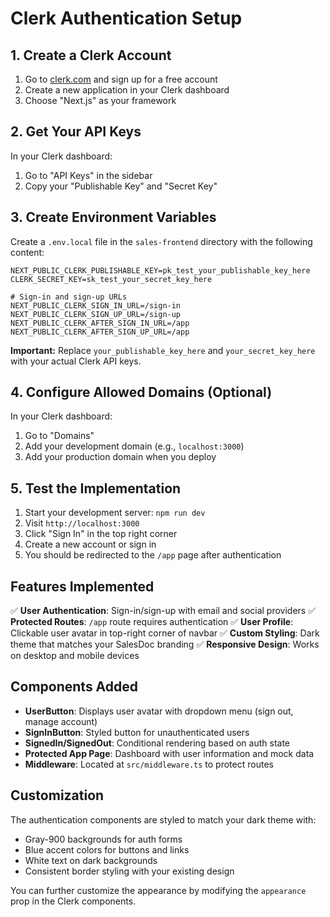 # Clerk Authentication Setup

## 1. Create a Clerk Account

1. Go to [clerk.com](https://clerk.com) and sign up for a free account
2. Create a new application in your Clerk dashboard
3. Choose "Next.js" as your framework

## 2. Get Your API Keys

In your Clerk dashboard:
1. Go to "API Keys" in the sidebar
2. Copy your "Publishable Key" and "Secret Key"

## 3. Create Environment Variables

Create a `.env.local` file in the `sales-frontend` directory with the following content:

```env
NEXT_PUBLIC_CLERK_PUBLISHABLE_KEY=pk_test_your_publishable_key_here
CLERK_SECRET_KEY=sk_test_your_secret_key_here

# Sign-in and sign-up URLs
NEXT_PUBLIC_CLERK_SIGN_IN_URL=/sign-in
NEXT_PUBLIC_CLERK_SIGN_UP_URL=/sign-up
NEXT_PUBLIC_CLERK_AFTER_SIGN_IN_URL=/app
NEXT_PUBLIC_CLERK_AFTER_SIGN_UP_URL=/app
```

**Important:** Replace `your_publishable_key_here` and `your_secret_key_here` with your actual Clerk API keys.

## 4. Configure Allowed Domains (Optional)

In your Clerk dashboard:
1. Go to "Domains"
2. Add your development domain (e.g., `localhost:3000`)
3. Add your production domain when you deploy

## 5. Test the Implementation

1. Start your development server: `npm run dev`
2. Visit `http://localhost:3000`
3. Click "Sign In" in the top right corner
4. Create a new account or sign in
5. You should be redirected to the `/app` page after authentication

## Features Implemented

✅ **User Authentication**: Sign-in/sign-up with email and social providers
✅ **Protected Routes**: `/app` route requires authentication
✅ **User Profile**: Clickable user avatar in top-right corner of navbar
✅ **Custom Styling**: Dark theme that matches your SalesDoc branding
✅ **Responsive Design**: Works on desktop and mobile devices

## Components Added

- **UserButton**: Displays user avatar with dropdown menu (sign out, manage account)
- **SignInButton**: Styled button for unauthenticated users
- **SignedIn/SignedOut**: Conditional rendering based on auth state
- **Protected App Page**: Dashboard with user information and mock data
- **Middleware**: Located at `src/middleware.ts` to protect routes

## Customization

The authentication components are styled to match your dark theme with:
- Gray-900 backgrounds for auth forms
- Blue accent colors for buttons and links
- White text on dark backgrounds
- Consistent border styling with your existing design

You can further customize the appearance by modifying the `appearance` prop in the Clerk components. 
